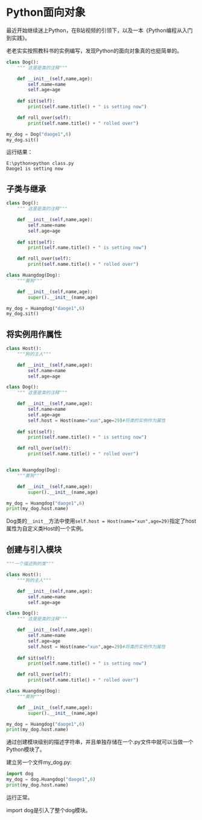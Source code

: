 # Python面向对象

最近开始继续迷上Python，在B站视频的引领下，以及一本《Python编程从入门到实践》。

老老实实按照教科书的实例编写，发现Python的面向对象真的也挺简单的。

```python
class Dog():
    """ 这里是类的注释"""

    def __init__(self,name,age):
        self.name=name
        self.age=age
    
    def sit(self):
        print(self.name.title() + " is setting now")

    def roll_over(self):
        print(self.name.title() + " rolled over")

my_dog = Dog("daoge1",6)
my_dog.sit()
```

运行结果：

```shell
E:\python>python class.py
Daoge1 is setting now
```



## 子类与继承

```python
class Dog():
    """ 这里是类的注释"""

    def __init__(self,name,age):
        self.name=name
        self.age=age
    
    def sit(self):
        print(self.name.title() + " is setting now")

    def roll_over(self):
        print(self.name.title() + " rolled over")

class Huangdog(Dog):
    """黄狗"""

    def __init__(self,name,age):
        super().__init__(name,age)

my_dog = Huangdog("daoge1",6)
my_dog.sit()
```

## 将实例用作属性

```python
class Host():
    """狗的主人"""

    def __init__(self,name,age):
        self.name=name
        self.age=age

class Dog():
    """ 这里是类的注释"""

    def __init__(self,name,age):
        self.name=name
        self.age=age
        self.host = Host(name="xun",age=29)#将类的实例作为属性
    
    def sit(self):
        print(self.name.title() + " is setting now")

    def roll_over(self):
        print(self.name.title() + " rolled over")


class Huangdog(Dog):
    """黄狗"""

    def __init__(self,name,age):
        super().__init__(name,age)

my_dog = Huangdog("daoge1",6)
print(my_dog.host.name)
```

Dog类的`__init__`方法中使用`self.host = Host(name="xun",age=29)`指定了host属性为自定义类Host的一个实例。

## 创建与引入模块

```python
"""一个描述狗的类"""

class Host():
    """狗的主人"""

    def __init__(self,name,age):
        self.name=name
        self.age=age

class Dog():
    """ 这里是类的注释"""

    def __init__(self,name,age):
        self.name=name
        self.age=age
        self.host = Host(name="xun",age=29)#将类的实例作为属性
    
    def sit(self):
        print(self.name.title() + " is setting now")

    def roll_over(self):
        print(self.name.title() + " rolled over")

class Huangdog(Dog):
    """黄狗"""

    def __init__(self,name,age):
        super().__init__(name,age)

my_dog = Huangdog("daoge1",6)
print(my_dog.host.name)
```

通过创建模块级别的描述字符串，并且单独存储在一个.py文件中就可以当做一个Python模块了。

建立另一个文件my_dog.py:

```python
import dog
my_dog = dog.Huangdog("daoge1",6)
print(my_dog.host.name)
```

运行正常。

import dog是引入了整个dog模块。